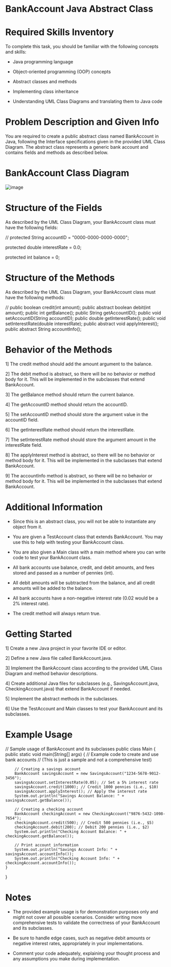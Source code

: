 # BankAccount Java Abstract Class

# Required Skills Inventory
To complete this task, you should be familiar with the following concepts and skills:

 * Java programming language

 * Object-oriented programming (OOP) concepts

 * Abstract classes and methods

 * Implementing class inheritance

 * Understanding UML Class Diagrams and translating them to Java code

# Problem Description and Given Info
You are required to create a public abstract class named BankAccount in Java, following the Interface specifications given in the provided UML Class Diagram. The abstract class represents a generic bank account and contains fields and methods as described below.

# BankAccount Class Diagram

![image](https://github.com/user-attachments/assets/91bb2d99-c923-4a08-93f9-812e9b94563b)


# Structure of the Fields
As described by the UML Class Diagram, your BankAccount class must have the following fields:

// protected String accountID = "0000-0000-0000-0000";

protected double interestRate = 0.0;

protected int balance = 0;

# Structure of the Methods
As described by the UML Class Diagram, your BankAccount class must have the following methods:

// public boolean credit(int amount);
public abstract boolean debit(int amount);
public int getBalance();
public String getAccountID();
public void setAccountID(String accountID);
public double getInterestRate();
public void setInterestRate(double interestRate);
public abstract void applyInterest();
public abstract String accountInfo();

# Behavior of the Methods
1] The credit method should add the amount argument to the balance.

2] The debit method is abstract, so there will be no behavior or method body for it. This will be implemented in the subclasses that extend BankAccount.

3] The getBalance method should return the current balance.

4] The getAccountID method should return the accountID.

5] The setAccountID method should store the argument value in the accountID field.

6] The getInterestRate method should return the interestRate.

7] The setInterestRate method should store the argument amount in the interestRate field.

8] The applyInterest method is abstract, so there will be no behavior or method body for it. This will be implemented in the subclasses that extend BankAccount.

9] The accountInfo method is abstract, so there will be no behavior or method body for it. This will be implemented in the subclasses that extend BankAccount.

# Additional Information
* Since this is an abstract class, you will not be able to instantiate any object from it.

* You are given a TestAccount class that extends BankAccount. You may use this to help with testing your BankAccount class.

* You are also given a Main class with a main method where you can write code to test your BankAccount class.

* All bank accounts use balance, credit, and debit amounts, and fees stored and passed as a number of pennies (int).

* All debit amounts will be subtracted from the balance, and all credit amounts will be added to the balance.

* All bank accounts have a non-negative interest rate (0.02 would be a 2% interest rate).

* The credit method will always return true.

# Getting Started
1] Create a new Java project in your favorite IDE or editor.

2] Define a new Java file called BankAccount.java.

3] Implement the BankAccount class according to the provided UML Class Diagram and method behavior descriptions.

4] Create additional Java files for subclasses (e.g., SavingsAccount.java, CheckingAccount.java) that extend BankAccount if needed.

5] Implement the abstract methods in the subclasses.

6] Use the TestAccount and Main classes to test your BankAccount and its subclasses.

# Example Usage 

// Sample usage of BankAccount and its subclasses
public class Main {
    public static void main(String[] args) {
        // Example code to create and use bank accounts
        // (This is just a sample and not a comprehensive test)

        // Creating a savings account
        BankAccount savingsAccount = new SavingsAccount("1234-5678-9012-3456");
        savingsAccount.setInterestRate(0.05); // Set a 5% interest rate
        savingsAccount.credit(1000); // Credit 1000 pennies (i.e., $10)
        savingsAccount.applyInterest(); // Apply the interest rate
        System.out.println("Savings Account Balance: " + savingsAccount.getBalance());

        // Creating a checking account
        BankAccount checkingAccount = new CheckingAccount("9876-5432-1098-7654");
        checkingAccount.credit(500); // Credit 500 pennies (i.e., $5)
        checkingAccount.debit(200); // Debit 200 pennies (i.e., $2)
        System.out.println("Checking Account Balance: " + checkingAccount.getBalance());

        // Print account information
        System.out.println("Savings Account Info: " + savingsAccount.accountInfo());
        System.out.println("Checking Account Info: " + checkingAccount.accountInfo());
    }
}
# Notes
* The provided example usage is for demonstration purposes only and might not cover all possible scenarios. Consider writing more comprehensive tests to validate the correctness of your BankAccount and its subclasses.

* Be sure to handle edge cases, such as negative debit amounts or negative interest rates, appropriately in your implementations.

* Comment your code adequately, explaining your thought process and any assumptions you make during implementation.





 
